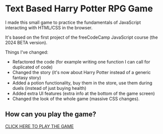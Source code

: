 # Text Based Harry Potter RPG Game

I made this small game to practice the fundamentals of JavaScript interacting with HTML/CSS in the browser.

It's based on the first project of the freeCodeCamp JavaScript course (the 2024 BETA version). 

Things I've changed:
- Refactored the code (for example writing one function I can call for duplicated of code)
- Changed the story (it's now about Harry Potter instead of a generic fantasy story)
- Added a potion functionality, buy them in the store, use them during duels (instead of just buying health)
- Added extra UI features (extra info at the bottom of the game screen)
- Changed the look of the whole game (massive CSS changes). 

## How can you play the game?

[CLICK HERE TO PLAY THE GAME](https://htmlpreview.github.io/?https://github.com/mierdev/text_based_harry_potter_game_prototype/blob/main/mygame.html)

